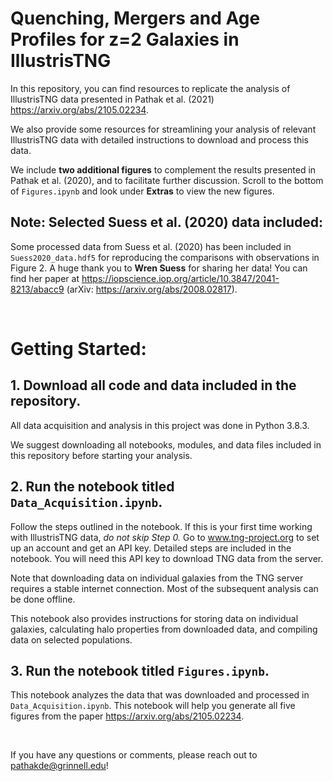 # Quenching, Mergers and Age Profiles for z=2 Galaxies in IllustrisTNG

In this repository, you can find resources to replicate the analysis of IllustrisTNG data presented in Pathak et al. (2021) https://arxiv.org/abs/2105.02234.

We also provide some resources for streamlining your analysis of relevant IllustrisTNG data with detailed instructions to download and process this data. 

We include **two additional figures** to complement the results presented in Pathak et al. (2020), and to facilitate further discussion. Scroll to the bottom of `Figures.ipynb` and look under **Extras** to view the new figures.

## Note: Selected Suess et al. (2020) data included:
Some processed data from Suess et al. (2020) has been included in `Suess2020_data.hdf5` for reproducing the comparisons with observations in Figure 2. A huge thank you to **Wren Suess** for sharing her data! You can find her paper at https://iopscience.iop.org/article/10.3847/2041-8213/abacc9 (arXiv: https://arxiv.org/abs/2008.02817).

<br />

# Getting Started:

## 1. Download all code and data included in the repository.

All data acquisition and analysis in this project was done in Python 3.8.3. 

We suggest downloading all notebooks, modules, and data files included in this repository before starting your analysis.  

## 2. Run the notebook titled `Data_Acquisition.ipynb`.

Follow the steps outlined in the notebook. If this is your first time working with IllustrisTNG data, *do not skip Step 0.* 
Go to  www.tng-project.org to set up an account and get an API key. Detailed steps are included in the notebook. You will need this API key to download TNG data from the server.

Note that downloading data on individual galaxies from the TNG server requires a stable internet connection. Most of the subsequent analysis can be done offline.

This notebook also provides instructions for storing data on individual galaxies, calculating halo properties from downloaded data, and compiling data on selected populations.

## 3. Run the notebook titled `Figures.ipynb`.

This notebook analyzes the data that was downloaded and processed in `Data_Acquisition.ipynb`. 
This notebook will help you generate all five figures from the paper https://arxiv.org/abs/2105.02234.

<br />

If you have any questions or comments, please reach out to pathakde@grinnell.edu!
